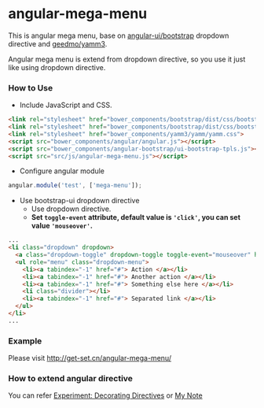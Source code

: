 # angular-mega-menu 

This is angular mega menu, base on [angular-ui/bootstrap](https://github.com/angular-ui/bootstrap) dropdown directive and [geedmo/yamm3](https://github.com/geedmo/yamm3).

Angular mega menu is extend from dropdown directive, so you use it just like using dropdown directive.

### How to Use
- Include JavaScript and CSS.

```html
<link rel="stylesheet" href="bower_components/bootstrap/dist/css/bootstrap.min.css">
<link rel="stylesheet" href="bower_components/bootstrap/dist/css/bootstrap-theme.min.css">
<link rel="stylesheet" href="bower_components/yamm3/yamm/yamm.css">
<script src="bower_components/angular/angular.js"></script>
<script src="bower_components/angular-bootstrap/ui-bootstrap-tpls.js"></script>
<script src="src/js/angular-mega-menu.js"></script>
```

- Configure angular module

```js
angular.module('test', ['mega-menu']);
```

- Use bootstrap-ui dropdown directive
    - Use dropdown directive.
    - **Set `toggle-event` attribute, default value is `'click'`, you can set value `'mouseover'`.**

```html
...
<li class="dropdown" dropdown>
  <a class="dropdown-toggle" dropdown-toggle toggle-event="mouseover" href="#">Classic<b class="caret"></b></a>
  <ul role="menu" class="dropdown-menu">
    <li><a tabindex="-1" href="#"> Action </a></li>
    <li><a tabindex="-1" href="#"> Another action </a></li>
    <li><a tabindex="-1" href="#"> Something else here </a></li>
    <li class="divider"></li>
    <li><a tabindex="-1" href="#"> Separated link </a></li>
  </ul>
</li>
...
```
### Example

Please visit http://get-set.cn/angular-mega-menu/

### How to extend angular directive

You can refer [Experiment: Decorating Directives](http://angular-tips.com/blog/2013/09/experiment-decorating-directives/) or [My Note](https://github.com/hjzheng/CUF_meeting_knowledge_share/issues/34)
